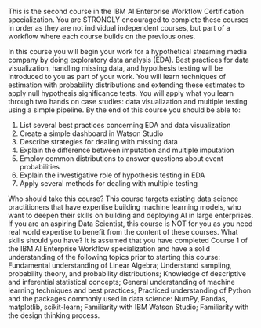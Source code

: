 This is the second course in the IBM AI Enterprise Workflow Certification specialization. You are STRONGLY encouraged to complete these courses in order
as they are not individual independent courses, but part of a workflow where each course builds on the previous ones.  

In this course you will begin your work for a hypothetical streaming media company by doing exploratory data analysis (EDA). Best practices for data visualization,
handling missing data, and hypothesis testing will be introduced to you as part of your work. You will learn techniques of estimation with probability distributions
and extending these estimates to apply null hypothesis significance tests. You will apply what you learn through two hands on case studies: data visualization and multiple
testing using a simple pipeline. By the end of this course you should be able to:

1.  List several best practices concerning EDA and data visualization 
2.  Create a simple dashboard in Watson Studio 
3.  Describe strategies for dealing with missing data 
4.  Explain the difference between imputation and multiple imputation 
5.  Employ common distributions to answer questions about event probabilities 
6.  Explain the investigative role of hypothesis testing in EDA 
7.  Apply several methods for dealing with multiple testing

Who should take this course? This course targets existing data science practitioners that have expertise building machine learning models, who want to deepen their skills on building and deploying AI in large enterprises. If you are an aspiring Data Scientist, this course is NOT for you as you need real world expertise to benefit from the content of these courses. What skills should you have? It is assumed that you have completed Course 1 of the IBM AI Enterprise Workflow specialization and have a solid understanding of the following topics prior to starting this course: Fundamental understanding of Linear Algebra; Understand sampling, probability theory, and probability distributions; Knowledge of descriptive and inferential statistical concepts; General understanding of machine learning techniques and best practices; Practiced understanding of Python and the packages commonly used in data science: NumPy, Pandas, matplotlib, scikit-learn; Familiarity with IBM Watson Studio; Familiarity with the design thinking process.
